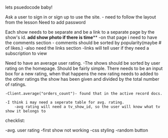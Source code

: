 lets psuedocode baby!


Ask a user to sign in or sign up to use the site. 
	- need to follow the layout from the lesson
Need to add password



Each show needs to be separate and be a link to a separate page by the show's id. **add show photo if there is time****
	-on that page i need to have the comments section
		- comments should be sorted by popularity(maybe # of likes.)
	-also need the links section
		-links will tell user if they need a subscription to view

Need to have an average user rating. 
	-The shows should be sorted by user rating on the homepage. Should be fairly simple. There needs to be an input box for a new rating, when that happens the new rating needs to added to the other ratings the show has been given and divided by the total number of ratings. 

	-Client.average("orders_count")- found that in the active record docs. 

	-I think i may need a seperate table for avg. rating. 
		-avg rating will need a tv_show_id, so the user will know what tv show it belongs to


checklist:

-avg. user rating
-first show not working
-css styling
-random button